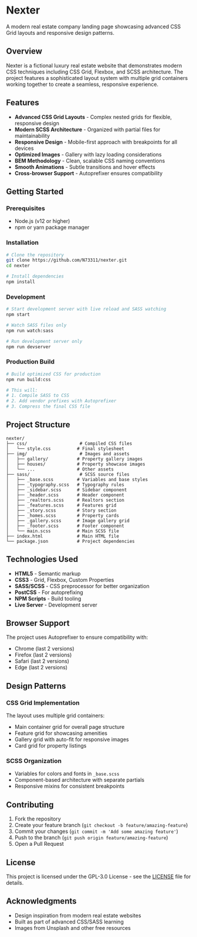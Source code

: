 # Nexter

A modern real estate company landing page showcasing advanced CSS Grid layouts and responsive design patterns.

## Overview

Nexter is a fictional luxury real estate website that demonstrates modern CSS techniques including CSS Grid, Flexbox, and SCSS architecture. The project features a sophisticated layout system with multiple grid containers working together to create a seamless, responsive experience.

## Features

- **Advanced CSS Grid Layouts** - Complex nested grids for flexible, responsive design
- **Modern SCSS Architecture** - Organized with partial files for maintainability
- **Responsive Design** - Mobile-first approach with breakpoints for all devices
- **Optimized Images** - Gallery with lazy loading considerations
- **BEM Methodology** - Clean, scalable CSS naming conventions
- **Smooth Animations** - Subtle transitions and hover effects
- **Cross-browser Support** - Autoprefixer ensures compatibility

## Getting Started

### Prerequisites

- Node.js (v12 or higher)
- npm or yarn package manager

### Installation

```bash
# Clone the repository
git clone https://github.com/N73311/nexter.git
cd nexter

# Install dependencies
npm install
```

### Development

```bash
# Start development server with live reload and SASS watching
npm start

# Watch SASS files only
npm run watch:sass

# Run development server only
npm run devserver
```

### Production Build

```bash
# Build optimized CSS for production
npm run build:css

# This will:
# 1. Compile SASS to CSS
# 2. Add vendor prefixes with Autoprefixer
# 3. Compress the final CSS file
```

## Project Structure

```
nexter/
├── css/                    # Compiled CSS files
│   └── style.css          # Final stylesheet
├── img/                    # Images and assets
│   ├── gallery/           # Property gallery images
│   ├── houses/            # Property showcase images
│   └── ...                # Other assets
├── sass/                   # SCSS source files
│   ├── _base.scss         # Variables and base styles
│   ├── _typography.scss   # Typography rules
│   ├── _sidebar.scss      # Sidebar component
│   ├── _header.scss       # Header component
│   ├── _realtors.scss     # Realtors section
│   ├── _features.scss     # Features grid
│   ├── _story.scss        # Story section
│   ├── _homes.scss        # Property cards
│   ├── _gallery.scss      # Image gallery grid
│   ├── _footer.scss       # Footer component
│   └── main.scss          # Main SCSS file
├── index.html             # Main HTML file
└── package.json           # Project dependencies
```

## Technologies Used

- **HTML5** - Semantic markup
- **CSS3** - Grid, Flexbox, Custom Properties
- **SASS/SCSS** - CSS preprocessor for better organization
- **PostCSS** - For autoprefixing
- **NPM Scripts** - Build tooling
- **Live Server** - Development server

## Browser Support

The project uses Autoprefixer to ensure compatibility with:
- Chrome (last 2 versions)
- Firefox (last 2 versions)
- Safari (last 2 versions)
- Edge (last 2 versions)

## Design Patterns

### CSS Grid Implementation
The layout uses multiple grid containers:
- Main container grid for overall page structure
- Feature grid for showcasing amenities
- Gallery grid with auto-fit for responsive images
- Card grid for property listings

### SCSS Organization
- Variables for colors and fonts in `_base.scss`
- Component-based architecture with separate partials
- Responsive mixins for consistent breakpoints

## Contributing

1. Fork the repository
2. Create your feature branch (`git checkout -b feature/amazing-feature`)
3. Commit your changes (`git commit -m 'Add some amazing feature'`)
4. Push to the branch (`git push origin feature/amazing-feature`)
5. Open a Pull Request

## License

This project is licensed under the GPL-3.0 License - see the [LICENSE](LICENSE) file for details.

## Acknowledgments

- Design inspiration from modern real estate websites
- Built as part of advanced CSS/SASS learning
- Images from Unsplash and other free resources
